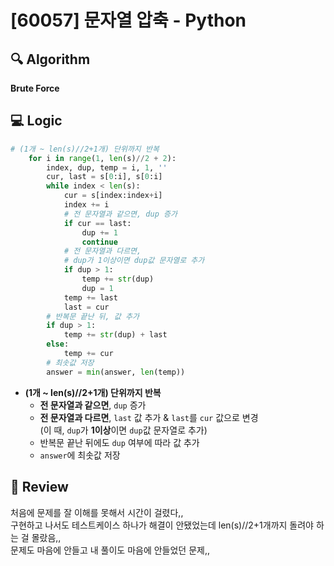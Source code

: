 # [60057] 문자열 압축 - Python

## 🔍 Algorithm
**Brute Force**

## 💻 Logic

```Python
# (1개 ~ len(s)//2+1개) 단위까지 반복
    for i in range(1, len(s)//2 + 2):
        index, dup, temp = i, 1, ''
        cur, last = s[0:i], s[0:i]
        while index < len(s):
            cur = s[index:index+i]
            index += i
            # 전 문자열과 같으면, dup 증가
            if cur == last:
                dup += 1
                continue
            # 전 문자열과 다르면,
            # dup가 1이상이면 dup값 문자열로 추가
            if dup > 1:
                temp += str(dup)
                dup = 1
            temp += last
            last = cur
        # 반복문 끝난 뒤, 값 추가
        if dup > 1:
            temp += str(dup) + last
        else:
            temp += cur
        # 최솟값 저장
        answer = min(answer, len(temp))
```
- **(1개 ~ len(s)//2+1개) 단위까지 반복**  
    - **전 문자열과 같으면**, `dup` 증가   
    - **전 문자열과 다르면**, `last` 값 추가 & `last`를 `cur` 값으로 변경  
      (이 때, `dup`가 **1이상**이면 `dup`값 문자열로 추가)  
    - 반복문 끝난 뒤에도 `dup` 여부에 따라 값 추가  
    - `answer`에 최솟값 저장  



## 📝 Review

처음에 문제를 잘 이해를 못해서 시간이 걸렸다,,  
구현하고 나서도 테스트케이스 하나가 해결이 안됐었는데 len(s)//2+1개까지 돌려야 하는 걸 몰랐음,,  
문제도 마음에 안들고 내 풀이도 마음에 안들었던 문제,,  
